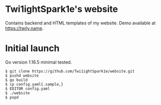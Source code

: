 # Twi1ightSpark1e's website

Contains backend and HTML templates of my website. Demo available at https://twily.name.

# Initial launch

Go version 1.16.5 minimal tested.

```
$ git clone https://github.com/Twi1ightSpark1e/website.git
$ pushd website
$ go build
$ cp config.yaml{.sample,}
$ EDITOR config.yaml
$ ./website
$ popd
```
